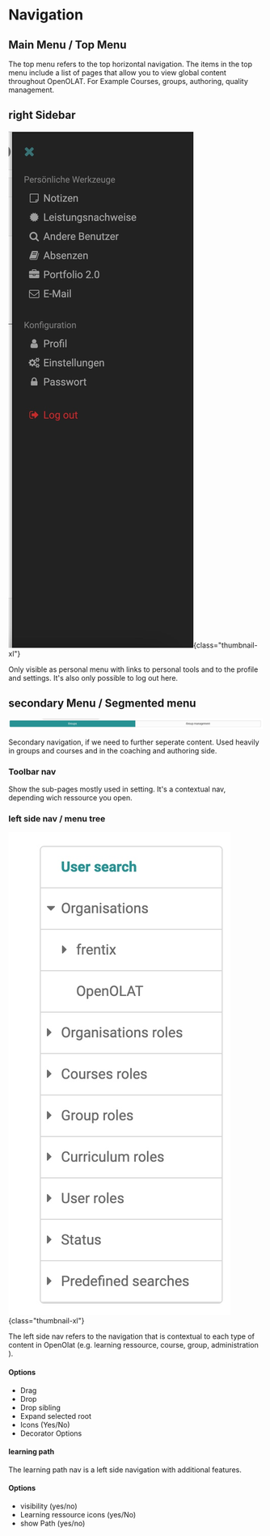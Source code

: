 # Navigation

## Main Menu / Top Menu

The top menu refers to the top horizontal navigation. The items in the top menu include a list of pages that allow you to view global content throughout OpenOLAT. For Example Courses, groups, authoring, quality management.

## right Sidebar

![sidebar](assets/sidebar.jpg){class="thumbnail-xl"}

Only visible as personal menu with links to personal tools and to the profile and settings. It's also only possible to log out here.

## secondary Menu / Segmented menu

![nav-segmented](assets/nav-segmented-menu.jpg)

Secondary navigation, if we need to further seperate content. Used heavily in groups and courses and in the coaching and authoring side.

### Toolbar nav

Show the sub-pages mostly used in setting. It's a contextual nav, depending wich ressource you open.

### left side nav / menu tree

![left-side-nav](assets/nav-left-sidenav.jpg){class="thumbnail-xl"}

The left side nav refers to the navigation that is contextual to each type of content in OpenOlat (e.g. learning ressource, course, group, administration ).
#### Options

- Drag
- Drop
- Drop sibling
- Expand selected root
- Icons (Yes/No)
- Decorator Options

#### learning path

The learning path nav is a left side navigation with additional features.

#### Options

- visibility (yes/no)
- Learning ressource icons (yes/No)
- show Path (yes/no)
